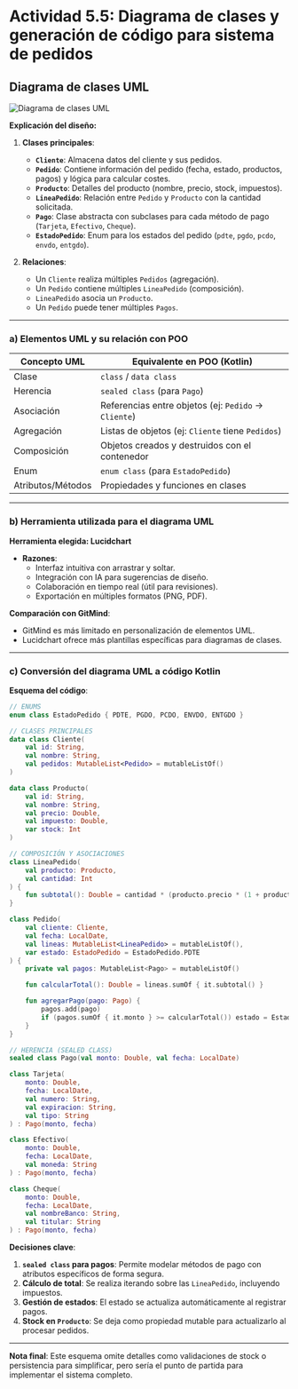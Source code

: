 # Actividad 5.5: Diagrama de clases y generación de código para sistema de pedidos

## Diagrama de clases UML
![Diagrama de clases UML]()

**Explicación del diseño:**
1. **Clases principales**:
    - **`Cliente`**: Almacena datos del cliente y sus pedidos.
    - **`Pedido`**: Contiene información del pedido (fecha, estado, productos, pagos) y lógica para calcular costes.
    - **`Producto`**: Detalles del producto (nombre, precio, stock, impuestos).
    - **`LineaPedido`**: Relación entre `Pedido` y `Producto` con la cantidad solicitada.
    - **`Pago`**: Clase abstracta con subclases para cada método de pago (`Tarjeta`, `Efectivo`, `Cheque`).
    - **`EstadoPedido`**: Enum para los estados del pedido (`pdte`, `pgdo`, `pcdo`, `envdo`, `entgdo`).

2. **Relaciones**:
    - Un `Cliente` realiza múltiples `Pedidos` (agregación).
    - Un `Pedido` contiene múltiples `LineaPedido` (composición).
    - `LineaPedido` asocia un `Producto`.
    - Un `Pedido` puede tener múltiples `Pagos`.

---

### a) Elementos UML y su relación con POO
| **Concepto UML**       | **Equivalente en POO (Kotlin)**                     |
|-------------------------|----------------------------------------------------|
| Clase                   | `class` / `data class`                             |
| Herencia                | `sealed class` (para `Pago`)                       |
| Asociación              | Referencias entre objetos (ej: `Pedido` → `Cliente`) |
| Agregación              | Listas de objetos (ej: `Cliente` tiene `Pedidos`)  |
| Composición             | Objetos creados y destruidos con el contenedor     |
| Enum                    | `enum class` (para `EstadoPedido`)                 |
| Atributos/Métodos       | Propiedades y funciones en clases                  |

---

### b) Herramienta utilizada para el diagrama UML
**Herramienta elegida: Lucidchart**
- **Razones**:
    - Interfaz intuitiva con arrastrar y soltar.
    - Integración con IA para sugerencias de diseño.
    - Colaboración en tiempo real (útil para revisiones).
    - Exportación en múltiples formatos (PNG, PDF).

**Comparación con GitMind**:
- GitMind es más limitado en personalización de elementos UML.
- Lucidchart ofrece más plantillas específicas para diagramas de clases.

---

### c) Conversión del diagrama UML a código Kotlin

**Esquema del código**:

```kotlin
// ENUMS
enum class EstadoPedido { PDTE, PGDO, PCDO, ENVDO, ENTGDO }

// CLASES PRINCIPALES
data class Cliente(
    val id: String,
    val nombre: String,
    val pedidos: MutableList<Pedido> = mutableListOf()
)

data class Producto(
    val id: String,
    val nombre: String,
    val precio: Double,
    val impuesto: Double,
    var stock: Int
)

// COMPOSICIÓN Y ASOCIACIONES
class LineaPedido(
    val producto: Producto,
    val cantidad: Int
) {
    fun subtotal(): Double = cantidad * (producto.precio * (1 + producto.impuesto))
}

class Pedido(
    val cliente: Cliente,
    val fecha: LocalDate,
    val lineas: MutableList<LineaPedido> = mutableListOf(),
    var estado: EstadoPedido = EstadoPedido.PDTE
) {
    private val pagos: MutableList<Pago> = mutableListOf()

    fun calcularTotal(): Double = lineas.sumOf { it.subtotal() }

    fun agregarPago(pago: Pago) {
        pagos.add(pago)
        if (pagos.sumOf { it.monto } >= calcularTotal()) estado = EstadoPedido.PGDO
    }
}

// HERENCIA (SEALED CLASS)
sealed class Pago(val monto: Double, val fecha: LocalDate)

class Tarjeta(
    monto: Double,
    fecha: LocalDate,
    val numero: String,
    val expiracion: String,
    val tipo: String
) : Pago(monto, fecha)

class Efectivo(
    monto: Double,
    fecha: LocalDate,
    val moneda: String
) : Pago(monto, fecha)

class Cheque(
    monto: Double,
    fecha: LocalDate,
    val nombreBanco: String,
    val titular: String
) : Pago(monto, fecha)
```

**Decisiones clave**:
1. **`sealed class` para pagos**: Permite modelar métodos de pago con atributos específicos de forma segura.
2. **Cálculo de total**: Se realiza iterando sobre las `LineaPedido`, incluyendo impuestos.
3. **Gestión de estados**: El estado se actualiza automáticamente al registrar pagos.
4. **Stock en `Producto`**: Se deja como propiedad mutable para actualizarlo al procesar pedidos.

---

**Nota final**: Este esquema omite detalles como validaciones de stock o persistencia para simplificar, pero sería el punto de partida para implementar el sistema completo.